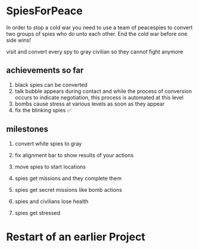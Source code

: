 # SpiesForPeace
In order to stop a cold war you need to use a team of peacespies to convert two groups of 
spies who do unto each other. End the cold war before one side wins!

visit and convert every spy to gray civilian so they cannot fight anymore

## achievements so far
1. black spies can be converted
2. talk bubble appears during contact and while the process of conversion occurs
    to indicate negotiation, this process is automated at this level
3. bombs cause stress at various levels as soon as they appear
4. fix the blinking spies  ✅

## milestones
1. convert white spies to gray

3. fix alignment bar to show results of your actions
4. move spies to start locations
5. spies get missions and they complete them
6. spies get secret missions like bomb actions
7. spies and civilians lose health
8. spies get stressed


# Restart of an earlier Project
